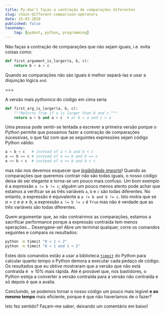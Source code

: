 ```yaml
---
title: Py-don't faças a contração de comparações diferentes
slug: chain-different-comparison-operators
date: 15-03-2020
published: false
taxonomy:
    tag: [pydont, python, programming]
---
```


Não faças a contração de comparações que não sejam iguais, i.e. evita coisas como:

```py
def first_argument_is_larger(a, b, c):
    return b < a > c
```

Quando as comparações não são iguais é melhor separá-las e usar a disjunção lógica `and`.

===

A versão mais _pythonica_ do código em cima seria

```py
def first_arg_is_larger(a, b, c):
    """Returns True if a is larger than b and c."""
    return a > b and a > c  # or b < a and c < a
```

Uma pessoa pode sentir-se tentada a escrever a primeira versão porque o Python permite que possamos fazer a contração de comparações sucessivas, o que faz com que as seguintes expressões sejam código Python válido:

```py
a < b < c   # instead of a < b and b < c
a == b == c # instead of a == b and b == c
a <= b < c  # instead of a <= b and b < c
```

mas não nos devemos esquecer que [_legibilidade importa_](../zen-of-python "readability counts")! Quando as comparações que queremos contrair não são todas iguais, o nosso código deixa de ser elegante e torna-se um pouco mais confuso. Um bom exemplo é a expressão `a != b != c`; alguém um pouco menos atento pode achar que estamos a verificar se as três variáveis `a`, `b` e `c` são todas diferentes. No entanto, a expressão é equivalente a `a != b and b != c`. Isto motra que se $a = c$ e $a \neq b$, a expressão `a != b != c` é `True` mas não é verdade que as três variáveis são todas diferentes.

Quem argumentar que, ao não contraírmos as comparações, estamos a sacrificar performance porque a expressão contraída tem menos operações... Desengane-se! Abre um terminal qualquer, corre os comandos seguintes e compara os resultados:

```bash
python -m timeit "0 < 1 < 2"
python -m timeit "0 < 1 and 1 < 2"
```

Estes dois comandos estão a usar a biblioteca [`timeit`][timeit] do Python para calcular quanto tempo o Python demora a executar cada pedaço de código. Os resultados que eu obtive mostraram que a versão que não está contraída é $\approx 10\%$ mais rápida. Até é provável que, nos bastidores, o Python esteja a converter a versão contraída para a versão não contraída e só depois é que a avalia.

Concluindo, se podemos tornar o nosso código um pouco mais legível **e ao mesmo tempo** mais eficiente, porque é que não haveríamos de o fazer?

Isto fez sentido? Façam-me saber, deixando um comentário em baixo!

[zen-of-python]: ../pydont-zen-of-python
[pydont]: ../.
[timeit]: https://docs.python.org/3/library/timeit.html#module-timeit